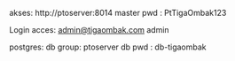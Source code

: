 akses:
http://ptoserver:8014
master pwd : PtTigaOmbak123

Login acces:
admin@tigaombak.com
admin



postgres:
db group: ptoserver
db pwd : db-tigaombak
